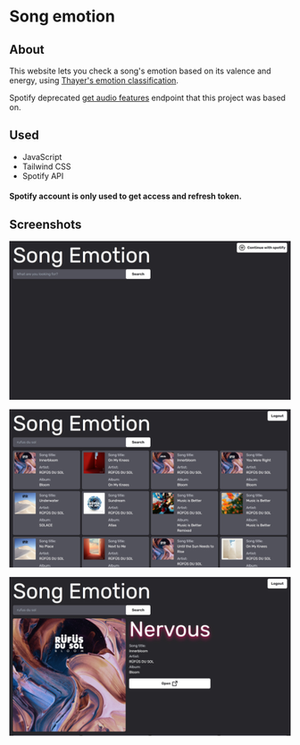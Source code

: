 # Song emotion

## About

This website lets you check a song's emotion based on its valence and energy, using [Thayer's emotion classification](https://www.researchgate.net/figure/Human-emotional-classification-model-a-by-Russell-1980-and-b-Thayer-1991-In-the_fig1_334084112).

Spotify deprecated [get audio features](https://developer.spotify.com/documentation/web-api/reference/get-audio-features) endpoint that this project was based on.

## Used

- JavaScript
- Tailwind CSS
- Spotify API

#### Spotify account is only used to get access and refresh token.

## Screenshots

![screenshot1](./images/screen_1.jpg)

![screenshot2](./images/screen_2.jpg)

![screenshot3](./images/screen_3.jpg)
